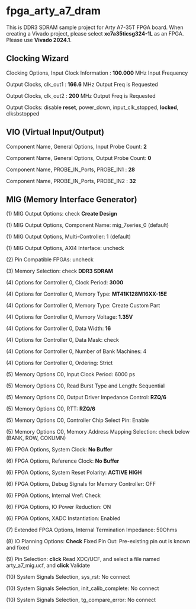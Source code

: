 # fpga_arty_a7_dram

This is DDR3 SDRAM sample project for Arty A7-35T FPGA board.
When creating a Vivado project, please select **xc7a35ticsg324-1L** as an FPGA. Please use **Vivado 2024.1**.


## Clocking Wizard

Clocking Options, Input Clock Information : **100.000** MHz Input Frequency

Output Clocks, clk_out1 : **166.6** MHz Output Freq is Requested

Output Clocks, clk_out2 : **200** MHz Output Freq is Requested

Output Clocks: disable **reset**, power_down, input_clk_stopped, **locked**, clksbstopped

## VIO (Virtual Input/Output)

Component Name, General Options, Input Probe Count: **2**

Component Name, General Options, Output Probe Count: **0**

Component Name, PROBE_IN_Ports, PROBE_IN1 : **28**

Component Name, PROBE_IN_Ports, PROBE_IN2 : **32**


## MIG (Memory Interface Generator)

(1) MIG Output Options: check **Create Design**

(1) MIG Output Options, Component Name: mig_7series_0 (default)

(1) MIG Output Options, Multi-Controller: 1 (default)

(1) MIG Output Options, AXI4 Interface: uncheck

(2) Pin Compatible FPGAs: uncheck 

(3) Memory Selection: check **DDR3 SDRAM**

(4) Options for Controller 0, Clock Period: **3000**

(4) Options for Controller 0, Memory Type: **MT41K128M16XX-15E**

(4) Options for Controller 0, Memory Type: Create Custom Part

(4) Options for Controller 0, Memory Voltage: **1.35V**

(4) Options for Controller 0, Data Width: **16**

(4) Options for Controller 0, Data Mask: check

(4) Options for Controller 0, Number of Bank Machines: 4

(4) Options for Controller 0, Ordering: Strict

(5) Memory Options C0, Input Clock Period: 6000 ps

(5) Memory Options C0, Read Burst Type and Length: Sequential

(5) Memory Options C0, Output Driver Impedance Control: **RZQ/6**

(5) Memory Options C0, RTT: **RZQ/6**

(5) Memory Options C0, Controller Chip Select Pin: Enable

(5) Memory Options C0, Memory Address Mapping Selection: check below (BANK, ROW, COKUMN)

(6) FPGA Options, System Clock: **No Buffer**

(6) FPGA Options, Reference Clock: **No Buffer**

(6) FPGA Options, System Reset Polarity: **ACTIVE HIGH**

(6) FPGA Options, Debug Signals for Memory Controller: OFF

(6) FPGA Options, Internal Vref: Check

(6) FPGA Options, IO Power Reduction: ON

(6) FPGA Options, XADC Instantiation: Enabled

(7) Extended FPGA Options, Internal Termination Impedance: 50Ohms

(8) IO Planning Options: **Check** Fixed Pin Out: Pre-existing pin out is known and fixed

(9) Pin Selection: **click** Read XDC/UCF, and select a file named arty_a7_mig.ucf, and **click** Validate

(10) System Signals Selection, sys_rst: No connect

(10) System Signals Selection, init_calib_complete: No connect

(10) System Signals Selection, tg_compare_error: No connect





